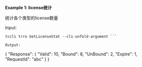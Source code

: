**Example 1: license统计**

统计各个类型的license数量

Input: 

```
tccli trro GetLicenseStat --cli-unfold-argument ```

Output: 
```
{
    "Response": {
        "Valid": 10,
        "Bound": 8,
        "UnBound": 2,
        "Expire": 1,
        "RequestId": "abc"
    }
}
```


